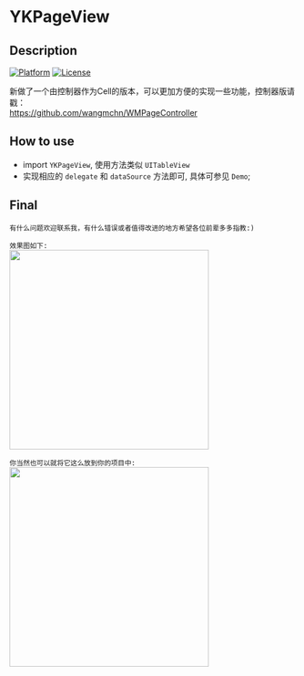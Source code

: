 # YKPageView

## Description
[![Platform](http://img.shields.io/badge/platform-iOS-blue.svg?style=flat
)](https://developer.apple.com/iphone/index.action)
[![License](http://img.shields.io/badge/license-MIT-lightgrey.svg?style=flat
)](http://mit-license.org)

新做了一个由控制器作为Cell的版本，可以更加方便的实现一些功能，控制器版请戳：<br>
https://github.com/wangmchn/WMPageController
    

## How to use
* import `YKPageView`, 使用方法类似 `UITableView`
* 实现相应的 `delegate` 和 `dataSource` 方法即可, 具体可参见 `Demo`;

## Final
`有什么问题欢迎联系我，有什么错误或者值得改进的地方希望各位前辈多多指教:)`

`效果图如下:`
<br>
<img height="350" src="https://github.com/wangmchn/YKPageView/blob/master/YKPageView/ScreenShot/ScreenShot.gif" />

`你当然也可以就将它这么放到你的项目中:`
<br>
<img height="350" src="https://github.com/wangmchn/YKPageView/blob/master/YKPageView/ScreenShot/CosChat.gif" />
